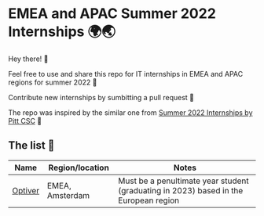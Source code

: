 # EMEA and APAC Summer 2022 Internships 🌍🌏

Hey there! 👋

Feel free to use and share this repo for IT internships in EMEA and APAC regions for summer 2022 🧡

Contribute new internships by sumbitting a pull request 🤩

The repo was inspired by the similar one from [Summer 2022 Internships by Pitt CSC](https://github.com/pittcsc/Summer2022-Internships) 🤝

## The list 📝

|  Name |  Region/location |  Notes  |
|-----|---------|--------------|
| [Optiver](https://www.optiver.com/working-at-optiver/career-opportunities/990203/?gh_src=2af42e681us) | EMEA, Amsterdam | Must be a penultimate year student (graduating in 2023) based in the European region |

